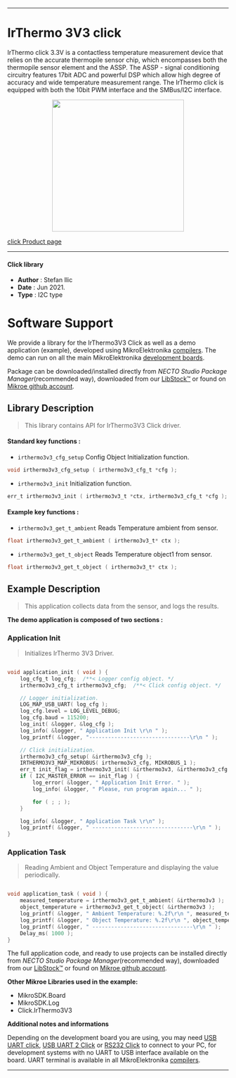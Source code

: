 
---
# IrThermo 3V3 click

IrThermo click 3.3V is a contactless temperature measurement device that relies on the accurate thermopile sensor chip, which encompasses both the thermopile sensor element and the ASSP. The ASSP - signal conditioning circuitry features 17bit ADC and powerful DSP which allow high degree of accuracy and wide temperature measurement range. The IrThermo click is equipped with both the 10bit PWM interface and the SMBus/I2C interface.

<p align="center">
  <img src="https://download.mikroe.com/images/click_for_ide/irthermo3v3_click.png" height=300px>
</p>

[click Product page](https://www.mikroe.com/irthermo-33v-click)

---


#### Click library

- **Author**        : Stefan Ilic
- **Date**          : Jun 2021.
- **Type**          : I2C type


# Software Support

We provide a library for the IrThermo3V3 Click
as well as a demo application (example), developed using MikroElektronika
[compilers](https://www.mikroe.com/necto-studio).
The demo can run on all the main MikroElektronika [development boards](https://www.mikroe.com/development-boards).

Package can be downloaded/installed directly from *NECTO Studio Package Manager*(recommended way), downloaded from our [LibStock&trade;](https://libstock.mikroe.com) or found on [Mikroe github account](https://github.com/MikroElektronika/mikrosdk_click_v2/tree/master/clicks).

## Library Description

> This library contains API for IrThermo3V3 Click driver.

#### Standard key functions :

- `irthermo3v3_cfg_setup` Config Object Initialization function.
```c
void irthermo3v3_cfg_setup ( irthermo3v3_cfg_t *cfg );
```

- `irthermo3v3_init` Initialization function.
```c
err_t irthermo3v3_init ( irthermo3v3_t *ctx, irthermo3v3_cfg_t *cfg );
```

#### Example key functions :

- `irthermo3v3_get_t_ambient` Reads Temperature ambient from sensor.
```c
float irthermo3v3_get_t_ambient ( irthermo3v3_t* ctx );
```

- `irthermo3v3_get_t_object` Reads Temperature object1 from sensor.
```c
float irthermo3v3_get_t_object ( irthermo3v3_t* ctx );
```

## Example Description

> This application collects data from the sensor, and logs the results.

**The demo application is composed of two sections :**

### Application Init

> Initializes IrThermo 3V3 Driver.

```c

void application_init ( void ) {
    log_cfg_t log_cfg;  /**< Logger config object. */
    irthermo3v3_cfg_t irthermo3v3_cfg;  /**< Click config object. */

    // Logger initialization.
    LOG_MAP_USB_UART( log_cfg );
    log_cfg.level = LOG_LEVEL_DEBUG;
    log_cfg.baud = 115200;
    log_init( &logger, &log_cfg );
    log_info( &logger, " Application Init \r\n " );
    log_printf( &logger, "--------------------------------\r\n " );

    // Click initialization.
    irthermo3v3_cfg_setup( &irthermo3v3_cfg );
    IRTHERMO3V3_MAP_MIKROBUS( irthermo3v3_cfg, MIKROBUS_1 );
    err_t init_flag = irthermo3v3_init( &irthermo3v3, &irthermo3v3_cfg );
    if ( I2C_MASTER_ERROR == init_flag ) {
        log_error( &logger, " Application Init Error. " );
        log_info( &logger, " Please, run program again... " );

        for ( ; ; );
    }

    log_info( &logger, " Application Task \r\n" );
    log_printf( &logger, " --------------------------------\r\n " );
}

```

### Application Task

> Reading Ambient and Object Temperature and displaying the value periodically.

```c

void application_task ( void ) {
    measured_temperature = irthermo3v3_get_t_ambient( &irthermo3v3 );
    object_temperature = irthermo3v3_get_t_object( &irthermo3v3 );
    log_printf( &logger, " Ambient Temperature: %.2f\r\n ", measured_temperature );
    log_printf( &logger, " Object Temperature: %.2f\r\n ", object_temperature );
    log_printf( &logger, " --------------------------------\r\n " );
    Delay_ms( 1000 );
}

```


The full application code, and ready to use projects can be installed directly from *NECTO Studio Package Manager*(recommended way), downloaded from our [LibStock&trade;](https://libstock.mikroe.com) or found on [Mikroe github account](https://github.com/MikroElektronika/mikrosdk_click_v2/tree/master/clicks).

**Other Mikroe Libraries used in the example:**

- MikroSDK.Board
- MikroSDK.Log
- Click.IrThermo3V3

**Additional notes and informations**

Depending on the development board you are using, you may need
[USB UART click](https://www.mikroe.com/usb-uart-click),
[USB UART 2 Click](https://www.mikroe.com/usb-uart-2-click) or
[RS232 Click](https://www.mikroe.com/rs232-click) to connect to your PC, for
development systems with no UART to USB interface available on the board. UART
terminal is available in all MikroElektronika
[compilers](https://shop.mikroe.com/compilers).

---
